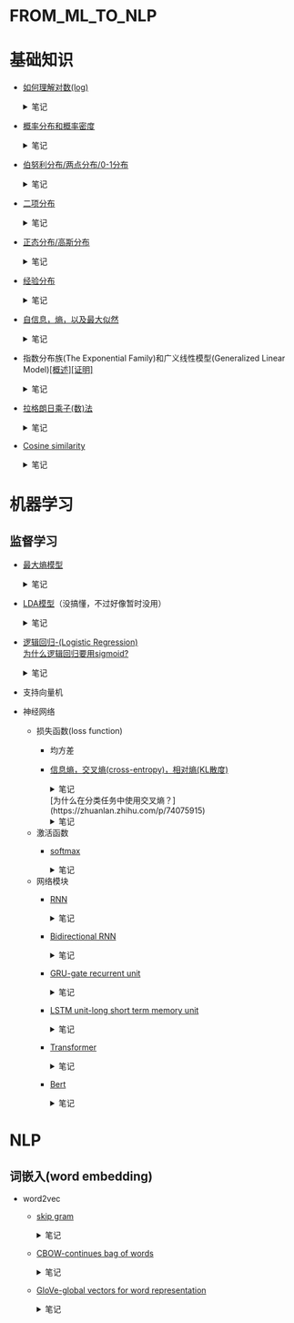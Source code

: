 # FROM_ML_TO_NLP
# 基础知识
* [如何理解对数(log)](https://www.zhihu.com/question/26097157/answer/121067428)
  <details>  
  <summary>笔记</summary>  
  
  ![1c6378a1bd8dd28da10f7ae82f37cba1_r](https://user-images.githubusercontent.com/7517810/107121417-4cd35700-6860-11eb-8fb2-68b5a0f2bc51.png)  
  对数本质上是指数坐标轴的**系数**(0,1,2,3...)。对数的底数是指数坐标轴的**乘数**(2)，对数的真数是指数坐标轴的**实际数值**(1,2,4,8...)。
  </details>     
* [概率分布和概率密度](https://www.jianshu.com/p/b570b1ba92bb)
  <details>  
  <summary>笔记</summary>  
  
  **(a)概率分布函数（累积概率函数）**   
  用于描述某一段连续值的概率分布，通常用```F(x)```表示,指数值小于等于x的所有概率之和，因此必然是单调递增的（因为概率不能小于0）    
  **(b)概率(质量)函数（离散值），概率密度函数（连续值）**   
  用于描述每个数值的概率，通常用```f(x)```表示，是F(x)的导数。因此f(x)曲线下[a,b]之间的面积就是数值在[a,b]之间的概率值。  
  ![742658-6902c1e6b17050f6](https://user-images.githubusercontent.com/7517810/107124240-a04da100-6870-11eb-987b-23ff0e9167cb.jpg)  
  </details>  
* [伯努利分布/两点分布/0-1分布](https://zh.wikipedia.org/wiki/%E4%BC%AF%E5%8A%AA%E5%88%A9%E5%88%86%E5%B8%83)
  <details>  
  <summary>笔记</summary>  
  
  ![微信截图_20210208210029](https://user-images.githubusercontent.com/7517810/107305338-caf65000-6a50-11eb-9c7e-351582192b1c.png)
  进行一次伯努利实验，成功则值为1，不成功则为0.坐标轴x轴为试验次数，y轴为当试验次数为x时的成功率。  
  </details> 
* [二项分布](https://zh.wikipedia.org/wiki/%E4%BA%8C%E9%A0%85%E5%BC%8F%E5%88%86%E5%B8%83)
  <details>  
  <summary>笔记</summary>  
  
  进行n伯努利实验，如果其中k次都成功了则概率函数如下图所示，如果n=1则等价于伯努利分布  
  ![微信截图_20210206174303](https://user-images.githubusercontent.com/7517810/107131262-c8ee8e80-68a2-11eb-923b-5dad0670d022.png)  
  </details> 
* [正态分布/高斯分布](https://zh.wikipedia.org/wiki/%E6%AD%A3%E6%80%81%E5%88%86%E5%B8%83)  
  <details>  
  <summary>笔记</summary>  
    
  ![微信截图_20210206175110](https://user-images.githubusercontent.com/7517810/107131408-ea9c4580-68a3-11eb-8c1e-8622cf0e3bd4.png)
  中心极限定理：大量统计独立的随机变量的平均值的分布趋近于正态分布。
  当二项分布中n无穷大，p=0.5时，可以近似于正态分布。  
  </details> 
* [经验分布](https://zh.wikipedia.org/wiki/%E7%BB%8F%E9%AA%8C%E5%88%86%E5%B8%83%E5%87%BD%E6%95%B0)  
  <details>  
  <summary>笔记</summary>  
    
  就是经验推断整体的一个方式。直接用数据里的样本来构建一个概率分布函数，首先假设每个样本的概率都是相同的，然后将所有样本按照大小顺序叠加起来就成了经验分布的概率分布函数了。 
  </details> 
* [自信息，熵，以及最大似然](https://blog.csdn.net/yujianmin1990/article/details/71213601)
  <details>  
  <summary>笔记</summary>  
  
  **自信息，I(x)**  
  表示不确定性的程度。一个事件确定发生，是没有信息量的；而一个事件发生的概率越小，则其信息量越大。未知所带来的不确定性，就是自信息要描述的目标。  
  ![微信截图_20210206151753](https://user-images.githubusercontent.com/7517810/107128779-84f18e80-688e-11eb-8222-8c1b6b2fbc9a.png)  
  **信息熵，H(x)**  
  自信息的期望值。均匀分布时熵最大。  
  ![微信截图_20210206151842](https://user-images.githubusercontent.com/7517810/107128797-9f2b6c80-688e-11eb-9fb5-b6077f519f09.png)  
  联合熵，H(X,Y)：联合分布的混乱程度。　  
  ![微信截图_20210211224424](https://user-images.githubusercontent.com/7517810/107728025-e1074900-6cba-11eb-8899-07e1781c52b7.png)  
  互信息，I(X,Y)：两个变量相互间相互依赖程度。  
  ![微信截图_20210211224433](https://user-images.githubusercontent.com/7517810/107728026-e1074900-6cba-11eb-8a8f-bb11947894e3.png)  
  [条件熵](https://zhuanlan.zhihu.com/p/26551798)，H(X|Y)：联合分布基于某变量的条件下的熵  
  ![微信截图_20210211224439](https://user-images.githubusercontent.com/7517810/107728027-e1074900-6cba-11eb-8e11-1674e88032f9.png)  
  交叉熵，CE(X,Y)：两个分布的不相似程度的描述，越相似，交叉熵越低，越不相似，交叉熵越高。 
  ![微信截图_20210211224142](https://user-images.githubusercontent.com/7517810/107727844-532b5e00-6cba-11eb-8b28-6da838495781.png)  
  相对熵，DKL(X,Y)：两个分布的不对称程度的距离，也叫KL divergence。  
  ![微信截图_20210211224449](https://user-images.githubusercontent.com/7517810/107728028-e19fdf80-6cba-11eb-97c6-ba8d25b65545.png)    
  关系：交叉熵=信息熵+相对熵，CE(X,Y)=H(X)+DKL(X,Y)  
  </details>  
* 指数分布族(The Exponential Family)和广义线性模型(Generalized Linear Model)[[概述]](https://zhuanlan.zhihu.com/p/22876460)[[证明]](https://xg1990.com/blog/archives/304)
  <details>  
  <summary>笔记</summary>  
  
  **指数分布族**  
  ![20190214085454173](https://user-images.githubusercontent.com/7517810/107122927-c0796200-6868-11eb-983a-cf482ddf2903.png)  
  指数分布族本质上是一些常用概率分布(高斯分布，伯努利分布...)的统一表达形式，用处是找出这些概率分布的共性。  
  T(y)是充分统计量，可以理解成数据无限时的y，也即目标值。  
  η是自然参数，可以理解为各个概率分布的参数的统一表达形式。  
  a(η)是对数配分函数，是归一化因子的对数形式，本质上是用于将概率归一化的。    
  也即T,a,b确定了一种分布，η是该分布的参数。  
  **广义线性模型**  
  使用广义线性模型建模时需要进行3个假设：  
  1. P(y|x;θ),即y的条件概率分布属于指数分布族  
  2. y的估计值就是P(y|x;θ)的期望值  
  3. 自然参数η和x是线性关系  
  
  广义线性模型+以上假设+伯努利分布=逻辑回归  
  广义线性模型+以上假设+高斯分布=线性回归  
  广义线性模型+以上假设+多项式分布=softmax  
  </details> 
* [拉格朗日乘子(数)法](https://www.zhihu.com/search?type=content&q=%E6%8B%89%E6%A0%BC%E6%9C%97%E6%97%A5%E4%B9%98%E5%AD%90%E6%B3%95)
  <details>  
  <summary>笔记</summary>  
  
  拉格朗日乘子法是一种寻找多元函数在其变量受到一个或多个条件的约束时的极值的方法。
  简单来说就是把条件函数乘以一个新变量lambda，然后代入原函数里后再求导找极值就完事了。
  ![微信截图_20210209200535](https://user-images.githubusercontent.com/7517810/107449786-3522f980-6b12-11eb-8614-647a1ababf93.png)
  </details> 
* [Cosine similarity](https://zhuanlan.zhihu.com/p/78504132)
  <details>  
  <summary>笔记</summary>   
  
  可以用于测量两个词嵌入的相似度。向量相乘除以两个向量长度之积，也就是说两个向量完全一致的时候值为1，不一致的时候小于1
  ![微信截图_20210215160220](https://user-images.githubusercontent.com/7517810/107992687-36877280-6fa7-11eb-8e58-eafc88d08fc2.png)  
  </details>
# 机器学习  
## 监督学习  
* [最大熵模型](https://zhuanlan.zhihu.com/p/78504132)
  <details>  
  <summary>笔记</summary>  
  
  最大熵模型认为，在所有可能的概率模型中，熵最大的模型是最好的模型。  
  本质上就是通过样本的经验分布以及最大熵的假设来寻找符合要求的分布。  
  其中事先假设样本经验分布的期望值与实际分布的期望值相同，然后使用拉格朗日乘子法求出在概率值和为1以及样本无偏假设的情况下的熵的最大值。
  </details>
* [LDA模型](https://zhuanlan.zhihu.com/p/31470216)（没搞懂，不过好像暂时没用）
  <details>  
  <summary>笔记</summary>  
  
  它可以将文档集中每篇文档的主题以概率分布的形式给出，从而通过分析一些文档抽取出它们的主题分布后，便可以根据主题分布进行主题聚类或文本分类。属于词袋模型。
  </details>

* [逻辑回归-(Logistic Regression)](https://charlesliuyx.github.io/2017/09/04/LogisticRegression%E5%AD%A6%E4%B9%A0%E7%AC%94%E8%AE%B0/)  
  [为什么逻辑回归要用sigmoid?](https://www.zhihu.com/question/35322351/answer/67193153)  
  <details>  
  <summary>笔记</summary>  
  
  本质上来说，逻辑回归是假设f(y|x)符合指数分布族的分布规律，从而用广义线性模型推导出来的。
  也即，逻辑回归假设每个f(y|x)都是一个伯努利分布，而且x和每个对应的伯努利分布的自然参数呈线性关系。
  指数分布族中的自然参数是y前的系数。
  ![微信截图_20210208210008](https://user-images.githubusercontent.com/7517810/107305309-bd40ca80-6a50-11eb-80ce-e3aa53a0555b.png)
  </details>
* 支持向量机
* 神经网络  
  * 损失函数(loss function)
    * 均方差 
    * [信息熵，交叉熵(cross-entropy)，相对熵(KL散度)](https://charlesliuyx.github.io/2017/09/11/%E4%BB%80%E4%B9%88%E6%98%AF%E4%BF%A1%E6%81%AF%E7%86%B5%E3%80%81%E4%BA%A4%E5%8F%89%E7%86%B5%E5%92%8C%E7%9B%B8%E5%AF%B9%E7%86%B5/)   
      <details>  
      <summary>笔记</summary>  
  
      **信息熵**: 信息的不确定性或信息量的期望值。  
      公式为```sum([p[i] * f[q[i]] for i in range(n)])```。    
      其中```p[i]```为第i件事发生的概率，```q[i]```为预测的概率(或理解成储存因子)，```f[q[i]]```为```q[i]```中的信息不确定性，一般有```f[q[i]]=log(1/q[i])```，即概率越大，不确定性越低。  
      备注：这里```f[q[i]]```也可以理解为第i件事所需要的存储空间，则```f```可以理解为一整个存储策略。  
      **交叉熵**：在给定的真实分布的情况下，使用现有存储策略所需要消耗的空间大小。或者理解成：把真实值代入当前预测分布后不确定部分的大小。在训练模型的过程中，我们总希望信息熵越来越小，也即通过调整参数来最优化我们的存储策略。也可以理解成不断的拟合真实的信息量分布。    
      **相对熵**：用于衡量信息熵和交叉熵之间的差异。训练过程中总希望相对熵趋近0。  
      </details>    
      [为什么在分类任务中使用交叉熵？](https://zhuanlan.zhihu.com/p/74075915)
      <details>  
      <summary>笔记</summary>  
  
      首先给出公式：KL散度(相对熵)=信息熵-交叉熵。KL散度描述的是两个分布之间的差异，而由于对于同一数据，信息熵固定，因此使用交叉熵一样可以计算两个分布间的差值。
      </details>  
  * 激活函数      
    * [softmax](https://blog.csdn.net/bitcarmanlee/article/details/82320853)  
      <details>  
      <summary>笔记</summary>  
  
      ![20180902220822202](https://user-images.githubusercontent.com/7517810/107108946-0f43df00-680a-11eb-82c2-7396cfc8d2c7.jpg)
      </details>
  * 网络模块      
    * [RNN](https://www.bilibili.com/video/BV1gb411j7Bs?p=146)  
      <details>  
      <summary>笔记</summary>  
      
      简而言之就是将序列分成一个个时间点，然后按照时间顺序挨个进入网络。  
      每一个时间点网络接受的输入=前一个时间点的隐藏层输出+这个一时间点的数据输入，加上一个线性函数，然后经过一个激活函数(tanh或relu)。  
      每一个时间点的输出=这一个时间点的隐藏层输入，加上一个线型函数，然后经过最后的激活函数(softmax或sigmoid)。  
      需要注意的是，所有时间点是共用同一组隐层权重和输出权重的，不同时间点也就只是在这组权重上不断迭代而已。  
      正向传播  
      ![微信截图_20210211222558](https://user-images.githubusercontent.com/7517810/107726901-2413ed00-6cb8-11eb-9b91-b1488085f666.png)  
      反向传播  
      得到每个时间点输出的loss function，然后求和，将之一步步倒推回去。        
      </details>
    * [Bidirectional RNN](https://www.bilibili.com/video/BV1gb411j7Bs?p=154)
      <details>  
      <summary>笔记</summary>  
      
      单向RNN只能获得时间点之前的信息，因此有了双向RNN模型，为了就是能获取双向的信息。  
      分为两部分，正向的和普通RNN一样，从0到t。  
      反向的就是反过来，从t到0。然后在输出的时候结合正向和反向的两个输出一起进行预测。  
      </details>
    * [GRU-gate recurrent unit](https://www.bilibili.com/video/BV1gb411j7Bs?p=152&spm_id_from=pageDriver)  
      <details>  
      <summary>笔记</summary>  
  
      GRU实质上是为了处理梯度消失(gradient vanishing)的问题的，GRU中有两个门:更新门(update gate)和重置门(reset gat)。    
      什么是门呢？可以想象门就是一个二极管，电流足够他就亮，电流不够他就黑着。    
      对应到网络中，电流就是 前一时间节点的隐层状态 和 这一时间节点的输入。然后在外面的激活函数sigmoid就是开关，用来将输入二值化(要么是1，要么是0)。    
      因此两个门就是两个不同的线性方程+sigmoid激活函数的输出，结果就是1或者0。而且所有的门都是这种形式，没有本质的区别。（就像厕所门，卧室门，没有本质的区别，只是一个指示符而已）    
      重置门就是用于决定前一时间节点的隐层状态要不要保留的一个系数。  
      剩下的和RNN就很相似了，新的隐藏状态就等于经过重置门的前一时间节点的隐藏状态+这一时间节点的输入，然后外面套一个tanh。  
      最后再用更新门决定到底是要用用新的隐藏状态作为结果还是用前一时间节点的隐藏状态作为输出。  
      ![微信截图_20210214210126](https://user-images.githubusercontent.com/7517810/107897758-f8874180-6f07-11eb-901c-3462b7247805.png)
      </details>
    * [LSTM unit-long short term memory unit](https://www.bilibili.com/video/BV1gb411j7Bs?p=153)  
      <details>  
      <summary>笔记</summary>  
      
      lstm和gru表面上的区别是多了一个输出，gru是只有隐藏状态(hidden state)，而lstm多了个单元状态(cell state)，单元状态只是用于记忆信息的，不参与输出。    
      lstm和GRU的区别在于lstm取消了GRU中的重置门，然后增加了一个遗忘门和输出门。    
      lstm流程就是迁移时间点的隐藏状态+这一时间点的输入后加sigmoid变成各种门，或者加tanh变成暂时的单元状态。    
      前一时刻的单元状态*遗忘门+暂时的单元状态*更新门=新的单元状态  
      隐藏状态/输出状态=新的单元状态*输出门  
      ![微信截图_20210214210227](https://user-images.githubusercontent.com/7517810/107897780-0341d680-6f08-11eb-85a7-3732731d1de8.png)
      </details>
    
    * [Transformer]()  
      <details>  
      <summary>笔记</summary>  
  
      </details>
    * [Bert]()  
      <details>  
      <summary>笔记</summary>  
  
      </details>
      
# NLP
## 词嵌入(word embedding)
* word2vec
  * [skip gram](https://www.bilibili.com/video/BV1gb411j7Bs?p=161)
    <details>  
    <summary>笔记</summary>  
    
    选定中间词（context），预测周围词(target)。并借此优化中间词的embedding。之所以叫skip gram是因为每次都是随机选择预测中词的左边第几个，或者右边第几个，中间可以间隔几个词。  
    基本流程就是：先找到中间词的embedding，然后经过一个线性操作，放入softmax，并用交叉熵作为loss function，最终通过梯度下降来优化embedding。  
    **优化：**  
    使用softmax有一个问题就是我们softmax公式里的除数是词库里所有embedding的和，算这个和很费时间。因此有了hierachical softmax，通过类似二分搜索的形式来确定embedding的所在位置。  
    **随机选择：**  
    也就是说怎么选择预测哪个周围词。最简单的方式就是限定个范围，比如前后十个词以内，然后随机挑。但这样就有个问题，有一些连接词比如of, the, and就会出现的非常多，但这些词通常对中间词的理解没有什么太大的帮助。
    **负采样：**
    先选定一对context和target，并且标记为1，然后随机从词库里挑k个词作为negative target，也即标记为0。  
    如果数据库较小k一般选择5-20，如果较大就选择2-5。一般选negative target的的时候是基于词频的3/4次幂的占比来计算取词概率的，这样就不会出现太多连接词，并且也尽量的平均分布。
    然后用一个logistic regression来分类就行了。
    放在神经网络中也就是：先找到中间词的embedding,然后经过一个线性操作，之后放入sigmoid分别对这k+1个pair进行二分类预测。从而避免了softmax中对所有词的求和。
    </details>
  * [CBOW-continues bag of words](https://easyai.tech/blog/nlp-%E9%A2%86%E5%9F%9F%E9%87%8C%E7%9A%848-%E7%A7%8D%E6%96%87%E6%9C%AC%E8%A1%A8%E7%A4%BA%E6%96%B9%E5%BC%8F%E5%8F%8A%E4%BC%98%E7%BC%BA%E7%82%B9/)
    <details>  
    <summary>笔记</summary> 
  
    使用上下文的词预测中间词
    </details>
  * [GloVe-global vectors for word representation](https://www.fanyeong.com/2018/02/19/glove-in-detail/)
    <details>  
    <summary>笔记</summary> 
    
    对于每一对pair:context word和target word，基于固定窗口统计context word和target word的共现次数，记做X(会随着距离衰减)。theta作为target的embedding，e作为context的embedding，通过gradient descent最小化f(x)sum((theta\*e+bi-bj'-log(x))^2 for 所有pair。) ，这里f(x)是一个权重，一个是为了防止x=0时log(x)变成无穷大(f(0)=0)，还有一个就是给词频太大或词频太小的词一个合理的weight.还有一个有意思的部分是，theta和e是对称的，因此最后的embedding通常是取两者的平均（得到的embedding代表了两个词之间的关系，可以通过求和得到某个特定词的vector表示）  
    另外，embedding事实上是比较难以解释的，因为每一个系数都可能是多个不同属性的线性叠加，比如0.2\*性别+0.8\*食物
    ![微信截图_20210215200334](https://user-images.githubusercontent.com/7517810/108006234-e9b49380-6fc8-11eb-8c7d-14d2d1e9c56e.png)
    </details>
  


